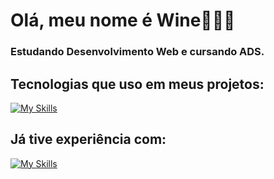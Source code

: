 # Olá, meu nome é Wine👩🏻‍💻

### Estudando Desenvolvimento Web e cursando ADS.

## Tecnologias que uso em meus projetos:

[![My Skills](https://skillicons.dev/icons?i=js,html,css,react,styledcomponents,materialui)](https://skillicons.dev)


## Já tive experiência com:

[![My Skills](https://skillicons.dev/icons?i=nodejs,express,mysql,sqlite)](https://skillicons.dev)
